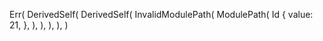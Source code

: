Err(
    DerivedSelf(
        DerivedSelf(
            InvalidModulePath(
                ModulePath(
                    Id {
                        value: 21,
                    },
                ),
            ),
        ),
    ),
)